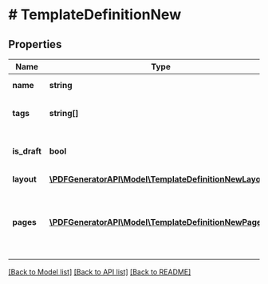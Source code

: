 # # TemplateDefinitionNew

## Properties

Name | Type | Description | Notes
------------ | ------------- | ------------- | -------------
**name** | **string** | Template name | 
**tags** | **string[]** | A list of tags assigned to a template | [optional] 
**is_draft** | **bool** | Indicates if the template is a draft or published. | [optional] 
**layout** | [**\PDFGeneratorAPI\Model\TemplateDefinitionNewLayout**](TemplateDefinitionNewLayout.md) |  | [optional] 
**pages** | [**\PDFGeneratorAPI\Model\TemplateDefinitionNewPages[]**](TemplateDefinitionNewPages.md) | Defines page or label size, margins and components on page or label | [optional] 

[[Back to Model list]](../../README.md#documentation-for-models) [[Back to API list]](../../README.md#documentation-for-api-endpoints) [[Back to README]](../../README.md)


